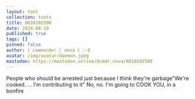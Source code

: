 ```yaml
---
layout: toot
collection: toots
title: 0810102500
date: 2024-08-10
published: true
tags: []
pinned: false
author: ⸸ commander ░ nova ⸸ :~$
avatar: /img/avatar/daemon.jpeg
mastodon: https://mastodon.online/@cmdr_nova/0810102500
---
```


People who should be arrested just because I think they're garbage"We're cooked. ... I'm contributing to it" No, no. I'm going to COOK YOU, in a bonfire
